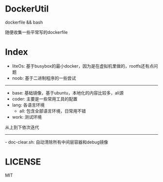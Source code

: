 # DockerUtil
dockerfile &amp;&amp; bash

随便收集一些平常写的dockerfile

# Index
- liteOs: 基于busybox的最小docker，因为是在虚拟机里做的，rootfs还有点问题
- noob: 基于二进制程序的一些尝试

<hr>

- base: 基础镜像，基于ubuntu，本地化的内容比较多，ali源
- coder: 主要是一些常用工具的配置
- lang: 各语言环境
    - all: 包含全部语言环境，日常用不错
- work: 测试环境

从上到下依次迭代

<hr>
- doc-clear.sh: 自动清除所有中间层容器和debug镜像

# LICENSE
MIT